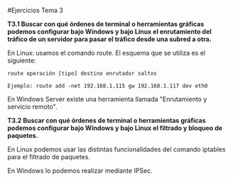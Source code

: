 #Ejercicios Tema 3

**T3.1 Buscar con qué órdenes de terminal o herramientas gráficas podemos configurar bajo Windows y bajo Linux el enrutamiento del tráfico de un servidor para pasar el tráfico desde una subred a otra.**

En Linux: usamos el comando route. El esquema que se utiliza es el siguiente:

	route operación [tipo] destino enrutador saltos
	
	Ejemplo: route add -net 192.168.1.115 gw 192.168.1.117 dev eth0

En Windows Server existe una herramienta llamada "Enrutamiento y servicio remoto".


**T3.2 Buscar con qué órdenes de terminal o herramientas gráficas podemos configurar bajo Windows y bajo Linux el filtrado y bloqueo de paquetes.**

En Linux podemos usar las distintas funcionalidades del comando iptables para el filtrado de paquetes.

En Windows lo podemos realizar mediante IPSec.